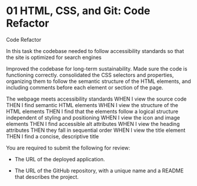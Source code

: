 # 01 HTML, CSS, and Git: Code Refactor

Code Refactor 

In this task the codebase needed to follow accessibility standards so that the site is optimized for search engines

Improved the codebase for long-term sustainability. Made sure the code is functioning correctly.  consolidated the CSS selectors and properties, organizing them to follow the semantic structure of the HTML elements, and including comments before each element or section of the page.
 
The webpage meets accessibility standards
WHEN I view the source code
THEN I find semantic HTML elements
WHEN I view the structure of the HTML elements
THEN I find that the elements follow a logical structure independent of styling and positioning
WHEN I view the icon and image elements
THEN I find accessible alt attributes
WHEN I view the heading attributes
THEN they fall in sequential order
WHEN I view the title element
THEN I find a concise, descriptive title

You are required to submit the following for review:

* The URL of the deployed application.

* The URL of the GitHub repository, with a unique name and a README that describes the project.


